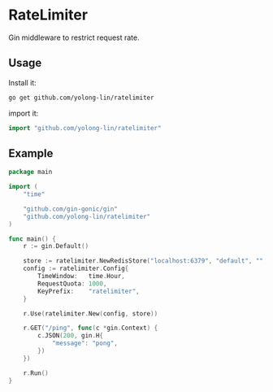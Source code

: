 # RateLimiter

Gin middleware to restrict request rate.

## Usage

Install it:

```bash
go get github.com/yolong-lin/ratelimiter
```

import it:

```go
import "github.com/yolong-lin/ratelimiter"
```

## Example

```go
package main

import (
	"time"

	"github.com/gin-gonic/gin"
	"github.com/yolong-lin/ratelimiter"
)

func main() {
	r := gin.Default()

	store := ratelimiter.NewRedisStore("localhost:6379", "default", "", 0)
	config := ratelimiter.Config{
		TimeWindow:   time.Hour,
		RequestQuota: 1000,
		KeyPrefix:    "ratelimiter",
	}

	r.Use(ratelimiter.New(config, store))

	r.GET("/ping", func(c *gin.Context) {
		c.JSON(200, gin.H{
			"message": "pong",
		})
	})

	r.Run()
}
```

